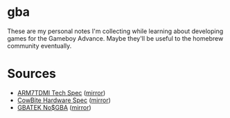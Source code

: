 gba
===

These are my personal notes I'm collecting while learning about developing games for the Gameboy
Advance.  Maybe they'll be useful to the homebrew community eventually.

Sources
=======

* [ARM7TDMI Tech Spec](https://developer.arm.com/documentation/ddi0210/c) ([mirror](https://github.com/velipso/gba/blob/main/mirror/arm7tdmi.pdf))
* [CowBite Hardware Spec](https://www.cs.rit.edu/~tjh8300/CowBite/CowBiteSpec.htm) ([mirror](https://github.com/velipso/gba/blob/main/mirror/cowbite.html))
* [GBATEK No$GBA](http://problemkaputt.de/gbatek.htm) ([mirror](https://github.com/velipso/gba/blob/main/mirror/gbatek.html))
